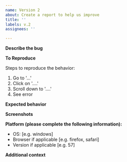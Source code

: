 ```yaml
---
name: Version 2
about: Create a report to help us improve
title: ''
labels: v.2
assignees: ''

---
```


<!-- NOTE: The Taskcluster team uses Bugzilla as its primary bug-tracking tool.
  If this issue is not a UI bug or is more than a quick-fix, please file it at
  https://bugzilla.mozilla.org/enter_bug.cgi?product=Taskcluster
  -->

**Describe the bug**
<!-- A clear and concise description of what the bug is. -->

**To Reproduce**

Steps to reproduce the behavior:

1. Go to '...'
2. Click on '....'
3. Scroll down to '....'
4. See error

**Expected behavior**
<!-- A clear and concise description of what you expected to happen. -->

**Screenshots**
<!-- If applicable, add screenshots to help explain your problem. -->

**Platform (please complete the following information):**

 - OS: [e.g. windows]
 - Browser if applicable [e.g. firefox, safari]
 - Version if applicable [e.g. 57]

**Additional context**
<!-- Add any other context about the problem here. -->
